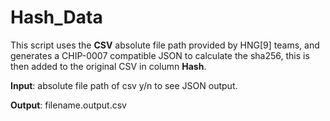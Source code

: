 # Hash_Data

This script uses the **CSV** absolute file path provided by HNG[9] teams, and generates a CHIP-0007 compatible JSON to calculate the sha256, this is then added to the original CSV in column **Hash**.

**Input**: absolute file path of csv
           y/n to see JSON output.
           
 **Output**: filename.output.csv 


